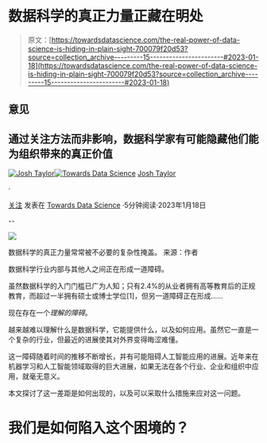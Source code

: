 # 数据科学的真正力量正藏在明处

> 原文：[https://towardsdatascience.com/the-real-power-of-data-science-is-hiding-in-plain-sight-700079f20d53?source=collection_archive---------15-----------------------#2023-01-18](https://towardsdatascience.com/the-real-power-of-data-science-is-hiding-in-plain-sight-700079f20d53?source=collection_archive---------15-----------------------#2023-01-18)

## 意见

## 通过关注方法而非影响，数据科学家有可能隐藏他们能为组织带来的真正价值

[](https://medium.com/@thejoshtaylor?source=post_page-----700079f20d53--------------------------------)[![Josh Taylor](../Images/e3c9cb25df3e0b870d28b5844cd3ddff.png)](https://medium.com/@thejoshtaylor?source=post_page-----700079f20d53--------------------------------)[](https://towardsdatascience.com/?source=post_page-----700079f20d53--------------------------------)[![Towards Data Science](../Images/a6ff2676ffcc0c7aad8aaf1d79379785.png)](https://towardsdatascience.com/?source=post_page-----700079f20d53--------------------------------) [Josh Taylor](https://medium.com/@thejoshtaylor?source=post_page-----700079f20d53--------------------------------)

·

[关注](https://medium.com/m/signin?actionUrl=https%3A%2F%2Fmedium.com%2F_%2Fsubscribe%2Fuser%2Fb5b5ec923fa3&operation=register&redirect=https%3A%2F%2Ftowardsdatascience.com%2Fthe-real-power-of-data-science-is-hiding-in-plain-sight-700079f20d53&user=Josh+Taylor&userId=b5b5ec923fa3&source=post_page-b5b5ec923fa3----700079f20d53---------------------post_header-----------) 发表在 [Towards Data Science](https://towardsdatascience.com/?source=post_page-----700079f20d53--------------------------------) ·5分钟阅读·2023年1月18日[](https://medium.com/m/signin?actionUrl=https%3A%2F%2Fmedium.com%2F_%2Fvote%2Ftowards-data-science%2F700079f20d53&operation=register&redirect=https%3A%2F%2Ftowardsdatascience.com%2Fthe-real-power-of-data-science-is-hiding-in-plain-sight-700079f20d53&user=Josh+Taylor&userId=b5b5ec923fa3&source=-----700079f20d53---------------------clap_footer-----------)

--

[](https://medium.com/m/signin?actionUrl=https%3A%2F%2Fmedium.com%2F_%2Fbookmark%2Fp%2F700079f20d53&operation=register&redirect=https%3A%2F%2Ftowardsdatascience.com%2Fthe-real-power-of-data-science-is-hiding-in-plain-sight-700079f20d53&source=-----700079f20d53---------------------bookmark_footer-----------)![](../Images/246816ab22f1bbd70ccca85e46c51319.png)

数据科学的真正力量常常被不必要的复杂性掩盖。 来源：作者

数据科学行业内部与其他人之间正在形成一道障碍。

虽然数据科学的入门门槛已广为人知；只有2.4%的从业者拥有高等教育后的正规教育，而超过一半拥有硕士或博士学位[1]，但另一道障碍正在形成……

现在存在一个*理解的障碍*。

越来越难以理解什么是数据科学，它能提供什么，以及如何应用。虽然它一直是一个复杂的行业，但最近的进展使其对外界变得晦涩难懂。

这一障碍随着时间的推移不断增长，并有可能阻碍人工智能应用的进展。近年来在机器学习和人工智能领域取得的巨大进展，如果无法在各个行业、企业和组织中应用，就毫无意义。

本文探讨了这一差距是如何出现的，以及可以采取什么措施来应对这一问题。

# 我们是如何陷入这个困境的？
